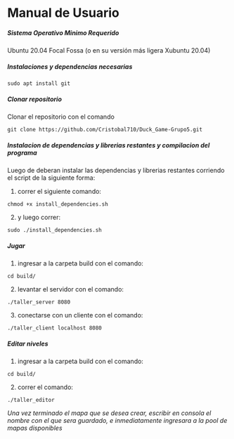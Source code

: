 # Manual de Usuario

##### Sistema Operativo Minimo Requerido

Ubuntu 20.04 Focal Fossa (o en su versión más ligera Xubuntu 20.04)

##### Instalaciones y dependencias necesarias

```
sudo apt install git 

```

##### Clonar repositorio
Clonar el repositorio con el comando 
```
git clone https://github.com/Cristobal710/Duck_Game-Grupo5.git
```


##### Instalacion de dependencias y librerias restantes y compilacion del programa 
Luego de deberan instalar las dependencias y librerias restantes corriendo el script de la siguiente forma:

1. correr el siguiente comando: 

```
chmod +x install_dependencies.sh

```
2. y luego correr: 

```
sudo ./install_dependencies.sh

```

##### Jugar 

1. ingresar a la carpeta build con el comando: 

```
cd build/

```

2. levantar el servidor con el comando: 

```
./taller_server 8080

```

3. conectarse con un cliente con el comando: 

```
./taller_client localhost 8080

```

##### Editar niveles

1. ingresar a la carpeta build con el comando: 

```
cd build/

```

2. correr el comando: 

```
./taller_editor

```





*Una vez terminado el mapa que se desea crear, escribir en consola el nombre con el que sera guardado, e inmediatamente ingresara a la pool de mapas disponibles*
